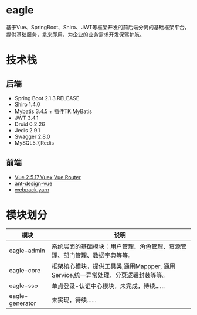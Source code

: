 # eagle
基于Vue、SpringBoot、Shiro、JWT等框架开发的前后端分离的基础框架平台，提供基础服务，拿来即用，为企业的业务需求开发保驾护航。

# 技术栈
## 后端
* Spring Boot 2.1.3.RELEASE
* Shiro 1.4.0
* Mybatis 3.4.5 + 插件TK.MyBatis
* JWT 3.4.1
* Druid 0.2.26
* Jedis 2.9.1
* Swagger 2.8.0
* MySQL5.7,Redis
## 前端
* [Vue 2.5.17](https://cn.vuejs.org/),[Vuex](https://vuex.vuejs.org/zh/),[Vue Router](https://router.vuejs.org/zh/)
* [ant-design-vue](https://vue.ant.design/docs/vue/introduce-cn/)
* [webpack](https://www.webpackjs.com/),[yarn](https://yarnpkg.com/zh-Hans/)

# 模块划分

| 模块         | 说明                      |    
| ---------- | ----------------------- |
| eagle-admin  | 系统层面的基础模块：用户管理、角色管理、资源管理、部门管理、数据字典等等。 |      
| eagle-core  | 框架核心模块，提供工具类,通用Mappper, 通用Service,统一异常处理，分页逻辑封装等等。|    
| eagle-sso | 单点登录-认证中心模块，未完成，待续...... |
| eagle-generator | 未实现，待续...... |
